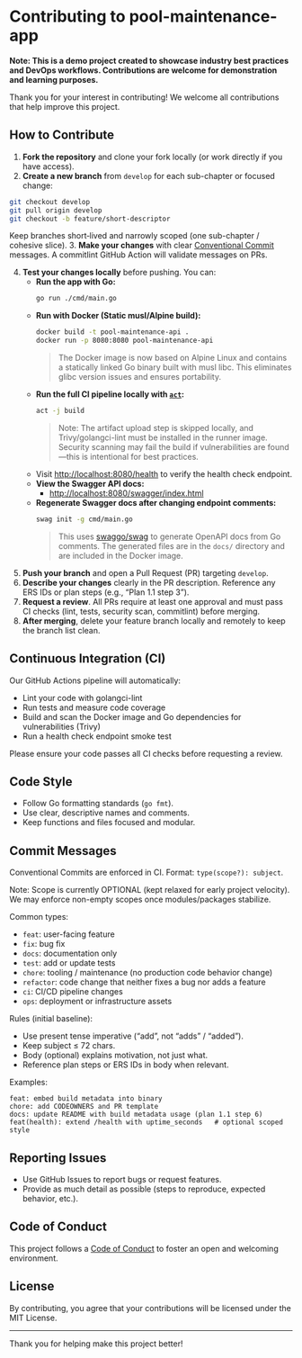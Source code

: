
# Contributing to pool-maintenance-app

**Note: This is a demo project created to showcase industry best practices and DevOps workflows. Contributions are welcome for demonstration and learning purposes.**

Thank you for your interest in contributing! We welcome all contributions that help improve this project.


## How to Contribute

1. **Fork the repository** and clone your fork locally (or work directly if you have access).
2. **Create a new branch** from `develop` for each sub-chapter or focused change:
  ```sh
  git checkout develop
  git pull origin develop
  git checkout -b feature/short-descriptor
  ```
  Keep branches short‑lived and narrowly scoped (one sub-chapter / cohesive slice).
3. **Make your changes** with clear [Conventional Commit](https://www.conventionalcommits.org/) messages. A commitlint GitHub Action will validate messages on PRs.

4. **Test your changes locally** before pushing. You can:
   - **Run the app with Go:**
     ```sh
     go run ./cmd/main.go
     ```
   - **Run with Docker (Static musl/Alpine build):**
     ```sh
     docker build -t pool-maintenance-api .
     docker run -p 8080:8080 pool-maintenance-api
     ```
     > The Docker image is now based on Alpine Linux and contains a statically linked Go binary built with musl libc. This eliminates glibc version issues and ensures portability.
   - **Run the full CI pipeline locally with [`act`](https://github.com/nektos/act):**
     ```sh
     act -j build
     ```
     > Note: The artifact upload step is skipped locally, and Trivy/golangci-lint must be installed in the runner image. Security scanning may fail the build if vulnerabilities are found—this is intentional for best practices.
   - Visit [http://localhost:8080/health](http://localhost:8080/health) to verify the health check endpoint.
   - **View the Swagger API docs:**
     - [http://localhost:8080/swagger/index.html](http://localhost:8080/swagger/index.html)
   - **Regenerate Swagger docs after changing endpoint comments:**
     ```sh
     swag init -g cmd/main.go
     ```
     > This uses [swaggo/swag](https://github.com/swaggo/swag) to generate OpenAPI docs from Go comments. The generated files are in the `docs/` directory and are included in the Docker image.
5. **Push your branch** and open a Pull Request (PR) targeting `develop`.
6. **Describe your changes** clearly in the PR description. Reference any ERS IDs or plan steps (e.g., “Plan 1.1 step 3”).
7. **Request a review**. All PRs require at least one approval and must pass CI checks (lint, tests, security scan, commitlint) before merging.
8. **After merging**, delete your feature branch locally and remotely to keep the branch list clean.

## Continuous Integration (CI)

Our GitHub Actions pipeline will automatically:
- Lint your code with golangci-lint
- Run tests and measure code coverage
- Build and scan the Docker image and Go dependencies for vulnerabilities (Trivy)
- Run a health check endpoint smoke test

Please ensure your code passes all CI checks before requesting a review.

## Code Style
- Follow Go formatting standards (`go fmt`).
- Use clear, descriptive names and comments.
- Keep functions and files focused and modular.

## Commit Messages
Conventional Commits are enforced in CI. Format: `type(scope?): subject`.

Note: Scope is currently OPTIONAL (kept relaxed for early project velocity). We may enforce non-empty scopes once modules/packages stabilize.

Common types:
- `feat`: user-facing feature
- `fix`: bug fix
- `docs`: documentation only
- `test`: add or update tests
- `chore`: tooling / maintenance (no production code behavior change)
- `refactor`: code change that neither fixes a bug nor adds a feature
- `ci`: CI/CD pipeline changes
- `ops`: deployment or infrastructure assets

Rules (initial baseline):
- Use present tense imperative (“add”, not “adds” / “added”).
- Keep subject ≤ 72 chars.
- Body (optional) explains motivation, not just what.
- Reference plan steps or ERS IDs in body when relevant.

Examples:
```
feat: embed build metadata into binary
chore: add CODEOWNERS and PR template
docs: update README with build metadata usage (plan 1.1 step 6)
feat(health): extend /health with uptime_seconds   # optional scoped style
```

## Reporting Issues
- Use GitHub Issues to report bugs or request features.
- Provide as much detail as possible (steps to reproduce, expected behavior, etc.).

## Code of Conduct
This project follows a [Code of Conduct](CODE_OF_CONDUCT.md) to foster an open and welcoming environment.

## License
By contributing, you agree that your contributions will be licensed under the MIT License.

---
Thank you for helping make this project better!
